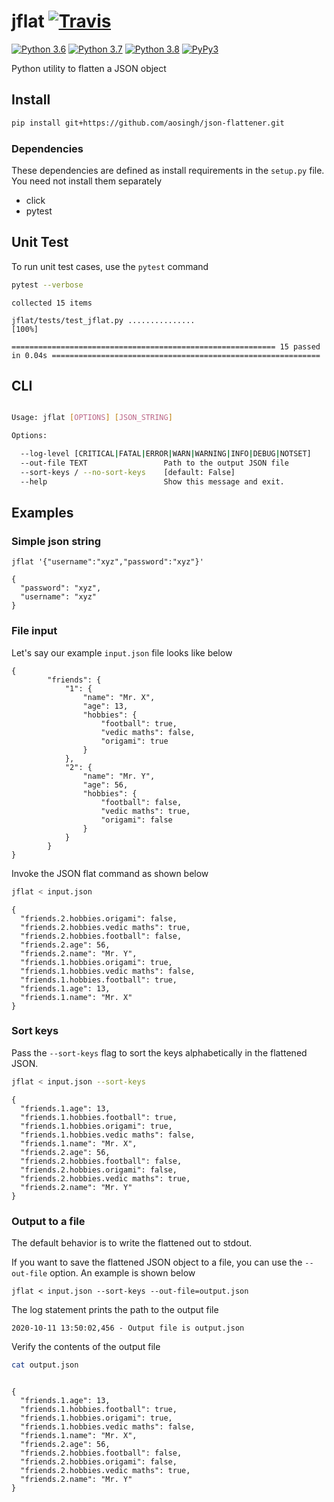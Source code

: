 
# jflat [![Travis](https://travis-ci.org/aosingh/json-flattener.svg?branch=main)](https://travis-ci.org/aosingh/json-flattener)
[![Python 3.6](https://img.shields.io/badge/python-3.6-blue.svg)]((https://www.python.org/downloads/release/python-370/)) [![Python 3.7](https://img.shields.io/badge/python-3.7-blue.svg)](https://www.python.org/downloads/release/python-370/) [![Python 3.8](https://img.shields.io/badge/python-3.8-blue.svg)](https://www.python.org/downloads/release/python-380/)
[![PyPy3](https://img.shields.io/badge/python-PyPy3-blue.svg)](https://www.pypy.org/index.html)

Python utility to flatten a JSON object

## Install

```bash
pip install git+https://github.com/aosingh/json-flattener.git
```

### Dependencies

These dependencies are defined as install requirements in the `setup.py` file.  
You need not install them separately

- click
- pytest


## Unit Test

To run unit test cases, use the `pytest` command

```bash
pytest --verbose
```

```text
collected 15 items                                                                                                                        

jflat/tests/test_jflat.py ...............                                                                                           [100%]

=========================================================== 15 passed in 0.04s ============================================================
```

## CLI

```bash

Usage: jflat [OPTIONS] [JSON_STRING]

Options:

  --log-level [CRITICAL|FATAL|ERROR|WARN|WARNING|INFO|DEBUG|NOTSET]
  --out-file TEXT                 Path to the output JSON file
  --sort-keys / --no-sort-keys    [default: False]
  --help                          Show this message and exit.

```

## Examples

### Simple json string

```json5
jflat '{"username":"xyz","password":"xyz"}'

```

```json5
{
  "password": "xyz",
  "username": "xyz"
}
```

### File input 

Let's say our example `input.json` file looks like below

```json5
{
        "friends": {
            "1": {
                "name": "Mr. X",
                "age": 13,
                "hobbies": {
                    "football": true,
                    "vedic maths": false,
                    "origami": true
                }
            },
            "2": {
                "name": "Mr. Y",
                "age": 56,
                "hobbies": {
                    "football": false,
                    "vedic maths": true,
                    "origami": false
                }
            }
        }
}
```

Invoke the JSON flat command as shown below

```bash
jflat < input.json
```
```json5
{
  "friends.2.hobbies.origami": false,
  "friends.2.hobbies.vedic maths": true,
  "friends.2.hobbies.football": false,
  "friends.2.age": 56,
  "friends.2.name": "Mr. Y",
  "friends.1.hobbies.origami": true,
  "friends.1.hobbies.vedic maths": false,
  "friends.1.hobbies.football": true,
  "friends.1.age": 13,
  "friends.1.name": "Mr. X"
}
```

### Sort keys

Pass the `--sort-keys` flag to sort the keys alphabetically in the flattened JSON.

```bash
jflat < input.json --sort-keys
```
```json5
{
  "friends.1.age": 13,
  "friends.1.hobbies.football": true,
  "friends.1.hobbies.origami": true,
  "friends.1.hobbies.vedic maths": false,
  "friends.1.name": "Mr. X",
  "friends.2.age": 56,
  "friends.2.hobbies.football": false,
  "friends.2.hobbies.origami": false,
  "friends.2.hobbies.vedic maths": true,
  "friends.2.name": "Mr. Y"
}

```

### Output to a file

The default behavior is to write the flattened out to stdout. 

If you want to save the flattened JSON object to a file, you can use the `--out-file` option. An example
is shown below

```bash5
jflat < input.json --sort-keys --out-file=output.json
```

The log statement prints the path to the output file

```text
2020-10-11 13:50:02,456 - Output file is output.json
```

Verify the contents of the output file

```bash
cat output.json
```

```json5

{
  "friends.1.age": 13,
  "friends.1.hobbies.football": true,
  "friends.1.hobbies.origami": true,
  "friends.1.hobbies.vedic maths": false,
  "friends.1.name": "Mr. X",
  "friends.2.age": 56,
  "friends.2.hobbies.football": false,
  "friends.2.hobbies.origami": false,
  "friends.2.hobbies.vedic maths": true,
  "friends.2.name": "Mr. Y"
}
```


